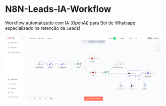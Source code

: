 # N8N-Leads-IA-Workflow

Workflow automatizado com IA (OpenAi) para Bot de Whatsapp especializado na retenção de Leads!

![Dashboard Preview](https://raw.githubusercontent.com/GuGuerke/N8N-Leads-IA-Workflow/main/N8N%20Leads%20IA%20Worflow.png)
